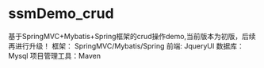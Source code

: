 # ssmDemo_crud
基于SpringMVC+Mybatis+Spring框架的crud操作demo,当前版本为初版，后续再进行升级！
框架：       SpringMVC/Mybatis/Spring
前端:        JqueryUI
数据库：      Mysql
项目管理工具：Maven
